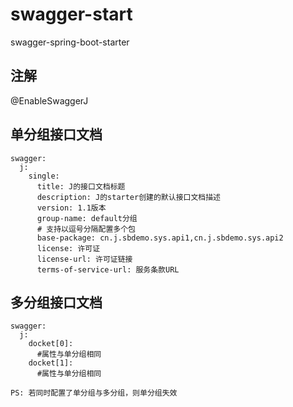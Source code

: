 # swagger-start

swagger-spring-boot-starter

## 注解
@EnableSwaggerJ

## 单分组接口文档
```
swagger:
  j:
    single:
      title: J的接口文档标题
      description: J的starter创建的默认接口文档描述
      version: 1.1版本
      group-name: default分组
      # 支持以逗号分隔配置多个包
      base-package: cn.j.sbdemo.sys.api1,cn.j.sbdemo.sys.api2
      license: 许可证
      license-url: 许可证链接
      terms-of-service-url: 服务条款URL
```
## 多分组接口文档
```
swagger:
  j:
    docket[0]:
      #属性与单分组相同
    docket[1]:
      #属性与单分组相同
```

`PS: 若同时配置了单分组与多分组，则单分组失效`